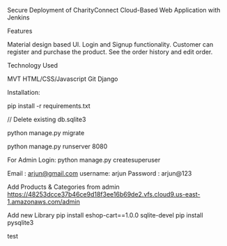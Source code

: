 
Secure Deployment of CharityConnect Cloud-Based Web Application with Jenkins 

Features

Material design based UI.
Login and Signup functionality.
Customer can register and purchase the product.
See the order history and edit order.

Technology Used

MVT
HTML/CSS/Javascript
Git
Django

Installation:

pip install -r requirements.txt

// Delete existing db.sqlite3

python manage.py migrate

python manage.py runserver 8080

For Admin Login:
python manage.py createsuperuser

Email : arjun@gmail.com
username: arjun
Password : arjun@123


Add Products & Categories from admin
https://48253dcce37b46ce9d18f3ee16b69de2.vfs.cloud9.us-east-1.amazonaws.com/admin

Add new Library 
pip install eshop-cart==1.0.0
sqlite-devel
pip install pysqlite3

test
